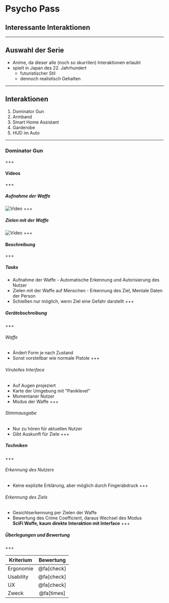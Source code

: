 # Psycho Pass
## Interessante Interaktionen
---
## Auswahl der Serie
- Anime, da dieser alle (noch so skurrilen) Interaktionen erlaubt
- spielt in Japan des 22. Jahrhundert
    - futuristischer Stil
    - dennoch realistisch Gehalten
---
## Interaktionen
1. Dominator Gun
2. Armband
3. Smart Home Assistant
4. Garderobe
5. HUD im Auto
---
### Dominator Gun
+++
#### Videos
+++
##### Aufnahme der Waffe 
![Video](https://www.youtube.com/embed/E-hGtr92TSA?start=474&end=494&iv_load_policy=3)
+++
##### Zielen mit der Waffe
![Video](https://www.youtube.com/embed/E-hGtr92TSA?start=682&end=691&iv_load_policy=3)
+++
#### Beschreibung
+++
##### Tasks
- Aufnahme der Waffe - Automatische Erkennung und Autorisierung des Nutzer
- Zielen mit der Waffe auf Menschen - Erkennung des Ziel, Mentale Daten der Person
- Schießen nur möglich, wenn Ziel eine Gefahr darstellt
+++
##### Gerätebschreibung
+++
###### Waffe
- Ändert Form je nach Zustand
- Sonst vorstellbar wie normale Pistole
+++
###### Virutelles Interface
- Auf Augen projeziert
- Karte der Umgebung mit "Paniklevel"
- Momentaner Nutzer
- Modus der Waffe
+++
###### Stimmausgabe
- Nur zu hören für aktuellen Nutzer
- Gibt Auskunft für Ziele
+++
##### Techniken
+++
###### Erkennung des Nutzers
- Keine explizite Erklärung, aber möglich durch Fingerabdruck
+++
###### Erkennung des Ziels
- Gesichtserkennung per Zielen der Waffe
- Bewertung des Crime Coefficient, daraus Wechsel des Modus  
**SciFi Waffe, kaum direkte Interaktion mit Interface**
+++
##### Überlegungen und Bewertung
+++

Kriterium   | Bewertung     |  
------------|:-----------:  |  
Ergonomie   | @fa[check]    |  
Usability   | @fa[check]    |  
UX          | @fa[check]    |  
Zweck       | @fa[times]    |  